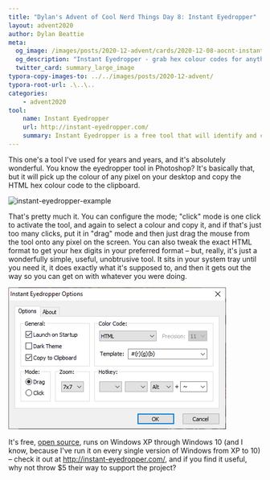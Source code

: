 ```yaml
---
title: "Dylan's Advent of Cool Nerd Things Day 8: Instant Eyedropper"
layout: advent2020
author: Dylan Beattie
meta:
  og_image: /images/posts/2020-12-advent/cards/2020-12-08-aocnt-instant-eyedropper.png
  og_description: "Instant Eyedropper - grab hex colour codes for anything on your screen."
  twitter_card: summary_large_image
typora-copy-images-to: ../../images/posts/2020-12-advent/
typora-root-url: .\..\..
categories:
    - advent2020
tool:
    name: Instant Eyedropper
    url: http://instant-eyedropper.com/
    summary: Instant Eyedropper is a free tool that will identify and copy to the clipboard the HTML color code of any pixel on the screen with just a single mouse click.
---
```


This one's a tool I've used for years and years, and it's absolutely wonderful. You know the eyedropper tool in Photoshop? It's basically that, but it will pick up the colour of any pixel on your desktop and copy the HTML hex colour code to the clipboard.

![instant-eyedropper-example](/images/posts/2020-12-advent/instant-eyedropper-example.gif)

That's pretty much it. You can configure the mode; "click" mode is one click to activate the tool, and again to select a colour and copy it, and if that's just too many clicks, put it in "drag" mode and then just drag the mouse from the tool onto any pixel on the screen. You can also tweak the exact HTML format to get your hex digits in your preferred format – but, really, it's just a wonderfully simple, useful, unobtrusive tool. It sits in your system tray until you need it, it does exactly what it's supposed to, and then it gets out the way so you can get on with whatever you were doing.

![image-20201206194134042](/images/posts/2020-12-advent/image-20201206194134042.png)

It's free, [open source](https://github.com/miaupaw/instant-eyedropper), runs on Windows XP through Windows 10 (and I know, because I've run it on every single version of Windows from XP to 10) – check it out at http://instant-eyedropper.com/, and if you find it useful, why not throw $5 their way to support the project? 

